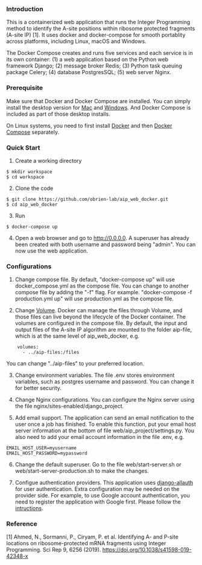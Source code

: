 
### Introduction

This is a containerized web application that runs the Integer Programming method to identify the A-site positions within ribosome protected fragments (A-site IP) [1]. It uses docker and docker-compose for smooth portablity across platforms, including Linux, macOS and Windows. 

The Docker Compose creates and runs five services and each service is in its own container: (1) a web application based on the Python web framework Django; (2) message broker Redis; (3) Python task queuing package Celery; (4) database PostgresSQL; (5) web server Nginx.

### Prerequisite

Make sure that Docker and Docker Compose are installed. You can simply install the desktop version for [Mac](https://docs.docker.com/docker-for-mac/install/) and [Windows](https://docs.docker.com/docker-for-windows/install/). And Docker Compose is included as part of those desktop installs. 

On Linux systems, you need to first install [Docker](https://docs.docker.com/install/) and then [Docker Compose](https://docs.docker.com/compose/install/) separately.

### Quick Start

1. Create a working directory

```
$ mkdir workspace
$ cd workspace

```

2. Clone the code

```
$ git clone https://github.com/obrien-lab/aip_web_docker.git
$ cd aip_web_docker

```

3. Run

```
$ docker-compose up

```

4. Open a web browser and go to http://0.0.0.0. A superuser has already been created with both username and password being "admin". You can now use the web application.


### Configurations

1. Change compose file. By default, "docker-compose up" will use docker_compose.yml as the compose file. You can change to another compose file by adding the "-f" flag. For example. "docker-compose -f production.yml up" will use production.yml as the compose file. 

2. Change [Volume](https://docs.docker.com/storage/volumes/). Docker can manage the files through Volume, and those files can live beyond the lifecycle of the Docker container. The volumes are configured in the compose file. By default, the input and output files of the A-site IP algorithm are mounted to the folder aip-file, which is at the same level of aip_web_docker, e.g.

```
    volumes:
      - ../aip-files:/files

```
You can change "../aip-files" to your preferred location. 


3. Change environment variables. The file .env stores environment variables, such as postgres username and password. You can change it for better security.

4. Change Nginx configurations. You can configure the Nginx server using the file nginx/sites-enabled/django_project. 

5. Add email support. The application can send an email notification to the user once a job has finished. To enable this function, put your email host server information at the bottom of file web/aip_project/settings.py. You also need to add your email account information in the file .env, e.g.

```
EMAIL_HOST_USER=myusername
EMAIL_HOST_PASSWORD=mypassword

```

6. Change the default superuser. Go to the file web/start-server.sh or web/start-server-production.sh to make the changes.

7. Configue authentication providers. This application uses [django-allauth](https://django-allauth.readthedocs.io/en/latest/) for user authentication. Extra configuration may be needed on the provider side. For example, to use Google account authentication, you need to register the application with Google first. Please follow the [intructions](https://django-allauth.readthedocs.io/en/latest/providers.html).

### Reference
[1] Ahmed, N., Sormanni, P., Ciryam, P. et al. Identifying A- and P-site locations on ribosome-protected mRNA fragments using Integer Programming. Sci Rep 9, 6256 (2019). https://doi.org/10.1038/s41598-019-42348-x



